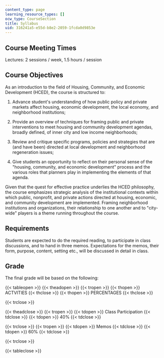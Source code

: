 ```yaml
---
content_type: page
learning_resource_types: []
ocw_type: CourseSection
title: Syllabus
uid: 316241a5-e55d-b8e2-2059-1fcda0d9853e
---
```


Course Meeting Times
--------------------

Lectures: 2 sessions / week, 1.5 hours / session

Course Objectives
-----------------

As an introduction to the field of Housing, Community, and Economic Development (HCED), the course is structured to:

1.  Advance student's understanding of how public policy and private markets affect housing, economic development, the local economy, and neighborhood institutions;  
    
2.  Provide an overview of techniques for framing public and private interventions to meet housing and community development agendas, broadly defined, of inner city and low income neighborhoods;  
    
3.  Review and critique specific programs, policies and strategies that are (and have been) directed at local development and neighborhood regeneration issues;  
    
4.  Give students an opportunity to reflect on their personal sense of the "housing, community, and economic development" process and the various roles that planners play in implementing the elements of that agenda.

Given that the quest for effective practice underlies the HCED philosophy, the course emphasizes strategic analysis of the institutional contexts within which public, nonprofit, and private actions directed at housing, economic, and community development are implemented. Framing neighborhood institutions and organizations, their relationship to one another and to "city-wide" players is a theme running throughout the course.

Requirements
------------

Students are expected to do the required reading, to participate in class discussions, and to hand in three memos. Expectations for the memos, their form, purpose, content, setting etc., will be discussed in detail in class.

Grade
-----

The final grade will be based on the following:

{{< tableopen >}}
{{< theadopen >}}
{{< tropen >}}
{{< thopen >}}
ACTVITIES
{{< thclose >}}
{{< thopen >}}
PERCENTAGES
{{< thclose >}}

{{< trclose >}}

{{< theadclose >}}
{{< tropen >}}
{{< tdopen >}}
Class Participation
{{< tdclose >}}
{{< tdopen >}}
40%
{{< tdclose >}}

{{< trclose >}}
{{< tropen >}}
{{< tdopen >}}
Memos
{{< tdclose >}}
{{< tdopen >}}
60%
{{< tdclose >}}

{{< trclose >}}

{{< tableclose >}}